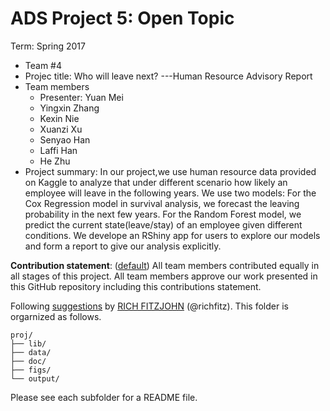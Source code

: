 # ADS Project 5: Open Topic

Term: Spring 2017

+ Team #4
+ Projec title: Who will leave next? ---Human Resource Advisory Report
+ Team members
	+ Presenter: Yuan Mei
	+ Yingxin Zhang
	+ Kexin Nie
	+ Xuanzi Xu
	+ Senyao Han
	+ Laffi Han
	+ He Zhu
+ Project summary: In our project,we use human resource data provided on Kaggle to analyze that under different scenario how likely an employee will leave in the following years. We use two models: For the Cox Regression model in survival analysis, we forecast the leaving probability in the next few years. For the Random Forest model, we predict the current state(leave/stay) of an employee given different conditions. We develope an RShiny app for users to explore our models and form a report to give our analysis explicitly.
	
**Contribution statement**: ([default](doc/a_note_on_contributions.md)) All team members contributed equally in all stages of this project. All team members approve our work presented in this GitHub repository including this contributions statement. 
	

Following [suggestions](http://nicercode.github.io/blog/2013-04-05-projects/) by [RICH FITZJOHN](http://nicercode.github.io/about/#Team) (@richfitz). This folder is orgarnized as follows.

```
proj/
├── lib/
├── data/
├── doc/
├── figs/
└── output/
```

Please see each subfolder for a README file.
